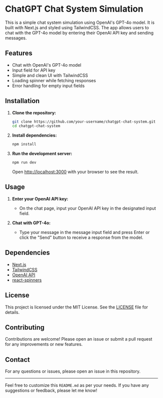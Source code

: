 # ChatGPT Chat System Simulation

This is a simple chat system simulation using OpenAI's GPT-4o model. It is built with Next.js and styled using TailwindCSS. The app allows users to chat with the GPT-4o model by entering their OpenAI API key and sending messages.

## Features

- Chat with OpenAI's GPT-4o model
- Input field for API key
- Simple and clean UI with TailwindCSS
- Loading spinner while fetching responses
- Error handling for empty input fields

## Installation

1. **Clone the repository:**

   ```sh
   git clone https://github.com/your-username/chatgpt-chat-system.git
   cd chatgpt-chat-system
   ```

2. **Install dependencies:**

   ```sh
   npm install
   ```

3. **Run the development server:**

   ```sh
   npm run dev
   ```

   Open [http://localhost:3000](http://localhost:3000) with your browser to see the result.

## Usage

1. **Enter your OpenAI API key:**
   - On the chat page, input your OpenAI API key in the designated input field.

2. **Chat with GPT-4o:**
   - Type your message in the message input field and press Enter or click the "Send" button to receive a response from the model.

## Dependencies

- [Next.js](https://nextjs.org/)
- [TailwindCSS](https://tailwindcss.com/)
- [OpenAI API](https://www.npmjs.com/package/openai)
- [react-spinners](https://www.npmjs.com/package/react-spinners)

## License

This project is licensed under the MIT License. See the [LICENSE](LICENSE) file for details.

## Contributing

Contributions are welcome! Please open an issue or submit a pull request for any improvements or new features.

## Contact

For any questions or issues, please open an issue in this repository.

---

Feel free to customize this `README.md` as per your needs. If you have any suggestions or feedback, please let me know!


